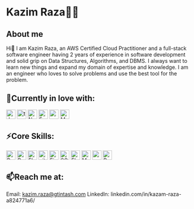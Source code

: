 # Kazim Raza🧑‍💻

## About me
Hi👋 I am Kazim Raza, an AWS Certified Cloud Practitioner and a full-stack software engineer having 2 years of experience in software development and solid grip on Data Structures, Algorithms, and DBMS. I always want to learn new things and expand my domain of expertise and knowledge. I am an engineer who loves to solve problems and use the best tool for the problem.

## 🔭Currently in love with:
<img src="https://img.shields.io/badge/JavaScript-282C34?logo=javascript&logoColor=F7DF1E" alt="JavaScript logo" title="JavaScript" height="25" />
<img src="https://img.shields.io/badge/Typescript-282C34?logo=typescript&logoColor=61DAFB" alt="ts" title="Typescript" height="25" />
<img src="https://img.shields.io/badge/Node.js-282C34?logo=node.js&logoColor=339933" alt="Node.js logo" title="Node.js" height="25" />
<img src="https://img.shields.io/badge/Express-282C34?logo=express&logoColor=FFFFFF" alt="Express.js logo" title="Express.js" height="25" />
<img src="https://img.shields.io/badge/Nest%20JS-282C34?logo=nestjs&logoColor=61DAFB" alt="nest logo" title="Nest js" height="25" />
<img src="https://img.shields.io/badge/MongoDB-282C34?logo=mongodb&logoColor=47A248" alt="MongoDB logo" title="MongoDB" height="25" />

## ⚡Core Skills:
<img src="https://img.shields.io/badge/React-282C34?logo=react&logoColor=61DAFB" alt="React logo" title="React" height="25" />
<img src="https://img.shields.io/badge/Python-282C34?logo=python" alt="Python logo" title="Python" height="25" />
<img src="https://img.shields.io/badge/Flask-282C34?logo=flask" alt="Flask logo" title="Flask" height="25" />
<img src="https://img.shields.io/badge/git-282C34?logo=git&logoColor=F05032" alt="git logo" title="Git" height="25" />
<img src="https://img.shields.io/badge/Firebase-282C34?logo=firebase&logoColor=FFCA28" alt="Firebase logo" title="Firebase" height="25" />
<img src="https://img.shields.io/badge/MySQL-282C34?logo=mysql" alt="SQL logo" title="MySQL" height="25" />
<img src="https://img.shields.io/badge/Flutter-282C34?logo=mongodb&logoColor=47A248" alt="Flutter" title="Flutter" height="25" />
<img src="https://img.shields.io/badge/Material%20UI-282C34?logo=mui&logoColor=1F51FF" alt="Material ui" title="Material ui" height="25" />
<img src="https://img.shields.io/badge/CSS-282C34?logo=C&logoColor=89CFF0" alt="css logo" title="CSS" height="25" />
<img src="https://img.shields.io/badge/Bootstrap-282C34?logo=bootstrap&logoColor=1F51FF" alt="Bootstrap" title="Bootstrap" height="25" />

## 📫Reach me at:
Email:  kazim.raza@gtintash.com 
LinkedIn: linkedin.com/in/kazam-raza-a824771a6/ 
